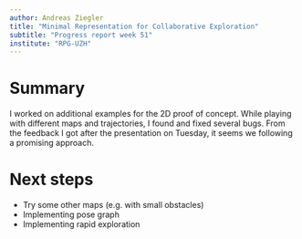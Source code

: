 ```yaml
---
author: Andreas Ziegler
title: "Minimal Representation for Collaborative Exploration"
subtitle: "Progress report week 51"
institute: "RPG-UZH"
---
```


# Summary

I worked on additional examples for the 2D proof of concept. While playing with different maps and trajectories, I found and fixed several bugs. From the feedback I got after the presentation on Tuesday, it seems we following a promising approach.

<!--# New ideas-->

<!--# Open questions-->

# Next steps
* Try some other maps (e.g. with small obstacles)
* Implementing pose graph
* Implementing rapid exploration

<!--# Bibliography-->
